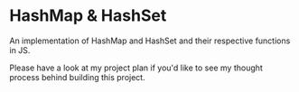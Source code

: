 # HashMap & HashSet

An implementation of HashMap and HashSet and their respective functions in JS.

Please have a look at my project plan if you'd like to see my thought process behind building this project.
